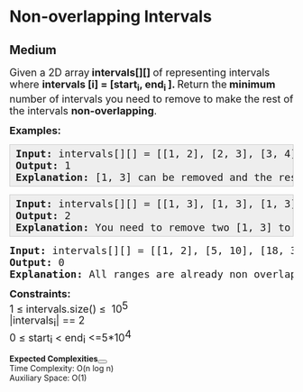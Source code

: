 # Non-overlapping Intervals
## Medium
<div class="problems_problem_content__Xm_eO"><p><span style="font-size: 18px;">Given a 2D array<strong> intervals[][] </strong>of representing intervals where <strong>intervals [i] = [start<sub>i</sub>, end<sub>i </sub>]. </strong>Return the<strong> minimum</strong> number of intervals you need to remove to make the rest of the intervals <strong>non-overlapping</strong>.</span></p>
<p><span style="font-size: 18px;"><strong>Examples:</strong></span></p>
<pre style="background: #eeeeee; border: 1px solid #cccccc; padding: 5px 10px; --darkreader-inline-bgimage: initial; --darkreader-inline-bgcolor: #222426; --darkreader-inline-border-top: #3e4446; --darkreader-inline-border-right: #3e4446; --darkreader-inline-border-bottom: #3e4446; --darkreader-inline-border-left: #3e4446;"><span style="font-size: 18px;"><strong>Input: </strong>intervals[][] = [[1, 2], [2, 3], [3, 4], [1, 3]]<br><strong>Output: </strong>1<br><strong>Explanation:</strong> [1, 3] can be removed and the rest of the intervals are non-overlapping.</span></pre>
<pre style="background: #eeeeee; border: 1px solid #cccccc; padding: 5px 10px; --darkreader-inline-bgimage: initial; --darkreader-inline-bgcolor: #222426; --darkreader-inline-border-top: #3e4446; --darkreader-inline-border-right: #3e4446; --darkreader-inline-border-bottom: #3e4446; --darkreader-inline-border-left: #3e4446;"><span style="font-size: 18px;"><strong>Input: </strong>intervals[][] = [[1, 3], [1, 3], [1, 3]]<br><strong>Output:</strong> 2<br><strong>Explanation:</strong> You need to remove two [1, 3] to make the rest of the intervals non-overlapping.</span></pre>
<pre><strong><span style="font-size: 18px;">Input:</span></strong><span style="font-size: 18px;"> intervals[][] = [[1, 2], [5, 10], [18, 35], [40, 45]]<br><strong>Output: </strong>0<br><strong>Explanation: </strong>All ranges are already non overlapping.<br></span></pre>
<p><strong style="font-size: 18px;">Constraints:</strong><br><span style="font-size: large;">1 ≤ intervals.size() ≤&nbsp; 10</span><sup style="font-size: 18px;">5</sup><br><span style="font-size: large;">|intervals</span><sub style="font-size: 18px;">i</sub><span style="font-size: large;">|&nbsp;== 2</span><br><span style="font-size: large;">0 </span><span style="font-size: large;">≤ start</span><sub style="font-size: 18px;">i&nbsp;</sub><span style="font-size: large;">&lt; end</span><sub style="font-size: 18px;">i</sub><span style="font-size: large;">&nbsp;&lt;=5*10</span><sup style="font-size: 18px;">4</sup></p></div>

<div class="problems_accordion_tags__JJ2DX problems_active_tags__3RExF "><div class="active title problems_active_tag_title__cgl9e"><div class="problems_tag_container__kWANg"><strong>Expected Complexities</strong><button class="ui mini circular icon button problems_tag_dropdown__x6C2I"><i aria-hidden="true" class="dropdown icon"></i></button></div></div><div class="ui divider g-m-0"></div><div class="content active"><div class="ui labels"><div target="_blank" class="ui label">Time Complexity: O(n log n)</div><div target="_blank" class="ui label">Auxiliary Space: O(1)</div></div></div></div>